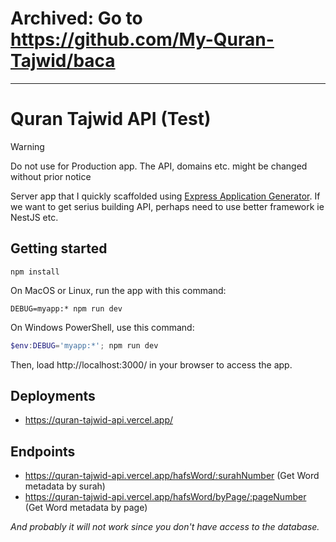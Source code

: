 # Archived: Go to https://github.com/My-Quran-Tajwid/baca
____
# Quran Tajwid API (Test)

> [!WARNING]
> Do not use for Production app. The API, domains etc. might be changed without prior notice

Server app that I quickly scaffolded using [Express Application Generator](https://expressjs.com/en/starter/generator.html). If we want to get serius building API, perhaps need to use better framework ie NestJS etc.

## Getting started

```shell
npm install
```

On MacOS or Linux, run the app with this command:

```shell
DEBUG=myapp:* npm run dev
```

On Windows PowerShell, use this command:

```powershell
$env:DEBUG='myapp:*'; npm run dev
```

Then, load http://localhost:3000/ in your browser to access the app.

## Deployments

- https://quran-tajwid-api.vercel.app/


## Endpoints

- https://quran-tajwid-api.vercel.app/hafsWord/:surahNumber (Get Word metadata by surah)
- https://quran-tajwid-api.vercel.app/hafsWord/byPage/:pageNumber (Get Word metadata by page)

_And probably it will not work since you don't have access to the database._

